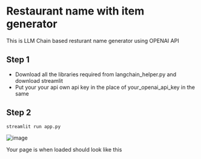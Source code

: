 # Restaurant name with item generator

This is LLM Chain based resturant name generator using OPENAI API 

## Step 1
- Download all the libraries required from langchain_helper.py and download streamlit
- Put your your api own api key in the place of your_openai_api_key in the same 

## Step 2
```
streamlit run app.py
```

![image](https://github.com/chethanv-20/restaurant-name-with-item-generator/assets/158128907/92ed1828-3de0-4a7b-8ecb-faa65bfc198b)

Your page is when loaded should look like this
